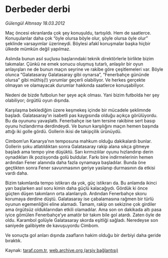 # Derbeder derbi

*Gülengül Altınsay 18.03.2012*

<div class="yazi"><p>Maç öncesi ekranlarda çok şey konuşuldu, tartışıldı. Hem de saatlerce. Konuşulanlar daha çok “öyle olursa böyle olur, şöyle olursa öyle olur” şeklinde varsayımlar üzerineydi. Böylesi afakî konuşmalar başka hiçbir ülkede mümkün değil yapılmaz.</p>
<p>Aslında bunun asıl suçlusu başlarındaki teknik direktörlerle birlikte bizim takımalar. Çünkü ne emek sonucu oluşmuş tutarlı, anlaşılır bir oyun anlayışları ne de bunun maçın seyrine ve rakibe göre çeşitlemeleri var. Böyle olunca “Galatasaray Galatasaray gibi oynarsa”, “Fenerbahçe gününde olursa” gibi müthiş(!) yorumlar geçerli olabiliyor. Ve herkes gerçekte olmayan ve olamayacak durumlar hakkında saatlerce konuşabiliyor.</p>
<p>Nedeni de bizde futbolun her şeye açık olması. Yani bizim futbolda her şey olabiliyor; örgütlü oyun dışında.</p>
<p>Karşılaşma beklediğim üzere keşmekeş içinde bir mücadele şeklimnde başladı. Galatasaray’ın isabetli pas kaygısında olduğu açıkça görülüyordu. Bu da oyununu yavaşlattı. Fenerbahçe ise tam tersine rakibine sert basıp oyunu hızlandırma derdindeydi. Ve bunun karşılığını maçın hemen başında attığı iki golle gördü. Gollerin ikisi de takipçilik ürünüydü.</p>
<p>Cimbom’un Kanarya’nın temposuna mahkum olduğu dakikalardı bunlar. Gollerin şoku atlatıldıktan sonra Galatasaray rakip alana sıkça gitmeye başladı ama tempo yine düşüktü. Sarı kırmızılılar oyunu hızlandırıp derin oynadıkları ilk pozisyonda golü buldular. Farkı bire indirmelerinin hemen ardından Fener alanında daha fazla oynamaya başladılar. Bunda öne geçtikten sonra Fener savunmasının geriye yaslanıp durmasının da etkisi vardı daha.</p>
<p>Bizim takımlarda tempo istikrarı da yok, güç istikrarı da. Bu anlamda ikinci yarı başlarken asıl soru kimin daha güçlü kalacağıydı. Gördük ki önce güçten düşen takımların orta alanlarıydı. Ardından Fenerbahçe skoru korumaya derdine düştü. Galatasaray ise çabalamasına rağmen bir türlü oyunun egemenliğini eline alamadı. Tamam, rakip on sekizine çok girdiler ama örgütsüz olduklarından etkili olamadılar. Ama son on dakikada altı pasa iyice gömülen Fenerbahçe’ye amatör bir takım bile gol atardı. Zaten öyle de oldu. Karambol golüyle Galatasaray skorda eşitliği sağladı. Neredeyse son saniyede galibiyete de kavuşuyordu Cimbom.</p>
<p>Ve sonuçta gol anları dışında zaafların hakim olduğu bir derbiyi daha geride bıraktık.</p>
</div>

Kaynak: [taraf.com.tr](http://www.taraf.com.tr/gulengul-altinsay/makale-derbeder-derbi.htm), [web.archive.org (arşiv bağlantısı)](http://web.archive.org/web/20130624101628/http://www.taraf.com.tr/gulengul-altinsay/makale-derbeder-derbi.htm)
